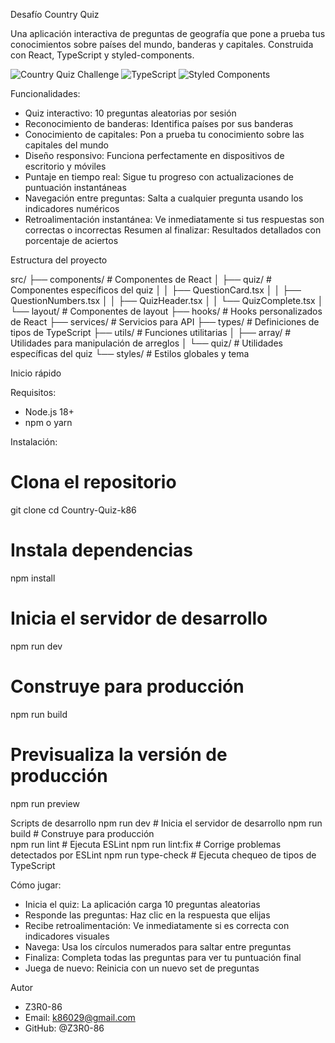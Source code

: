 Desafío Country Quiz

Una aplicación interactiva de preguntas de geografía que pone a prueba tus conocimientos sobre países del mundo, banderas y capitales. Construida con React, TypeScript y styled-components.

![Country Quiz Challenge](https://img.shields.io/badge/React-19.1.0-blue.svg) ![TypeScript](https://img.shields.io/badge/TypeScript-5.8.3-blue.svg) ![Styled Components](https://img.shields.io/badge/Styled%20Components-6.1.18-hotpink.svg)


Funcionalidades:

- Quiz interactivo: 10 preguntas aleatorias por sesión
- Reconocimiento de banderas: Identifica países por sus banderas
- Conocimiento de capitales: Pon a prueba tu conocimiento sobre las capitales del mundo
- Diseño responsivo: Funciona perfectamente en dispositivos de escritorio y móviles
- Puntaje en tiempo real: Sigue tu progreso con actualizaciones de puntuación instantáneas
- Navegación entre preguntas: Salta a cualquier pregunta usando los indicadores numéricos
- Retroalimentación instantánea: Ve inmediatamente si tus respuestas son correctas o incorrectas
 Resumen al finalizar: Resultados detallados con porcentaje de aciertos


Estructura del proyecto

src/
├── components/                        # Componentes de React
│   ├── quiz/                          # Componentes específicos del quiz
│   │   ├── QuestionCard.tsx
│   │   ├── QuestionNumbers.tsx
│   │   ├── QuizHeader.tsx
│   │   └── QuizComplete.tsx
│   └── layout/                        # Componentes de layout
├── hooks/                             # Hooks personalizados de React
├── services/                          # Servicios para API
├── types/                             # Definiciones de tipos de TypeScript
├── utils/                             # Funciones utilitarias
│   ├── array/                         # Utilidades para manipulación de arreglos
│   └── quiz/                          # Utilidades específicas del quiz
└── styles/                            # Estilos globales y tema


Inicio rápido

Requisitos:
- Node.js 18+
- npm o yarn

Instalación:

# Clona el repositorio
git clone <repository-url>
cd Country-Quiz-k86

# Instala dependencias
npm install

# Inicia el servidor de desarrollo
npm run dev

# Construye para producción
npm run build

# Previsualiza la versión de producción
npm run preview

Scripts de desarrollo
npm run dev               # Inicia el servidor de desarrollo
npm run build             # Construye para producción  
npm run lint              # Ejecuta ESLint
npm run lint:fix          # Corrige problemas detectados por ESLint
npm run type-check        # Ejecuta chequeo de tipos de TypeScript


Cómo jugar:

- Inicia el quiz: La aplicación carga 10 preguntas aleatorias
- Responde las preguntas: Haz clic en la respuesta que elijas
- Recibe retroalimentación: Ve inmediatamente si es correcta con indicadores visuales
- Navega: Usa los círculos numerados para saltar entre preguntas
- Finaliza: Completa todas las preguntas para ver tu puntuación final
- Juega de nuevo: Reinicia con un nuevo set de preguntas


Autor

- Z3R0-86
- Email: k86029@gmail.com
- GitHub: @Z3R0-86









